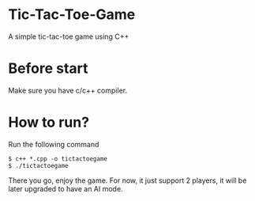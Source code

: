 # Tic-Tac-Toe-Game

A simple tic-tac-toe game using C++

# Before start

Make sure you have c/c++ compiler.

# How to run?

Run the following command 


```````
$ c++ *.cpp -o tictactoegame
$ ./tictactoegame
```````

There you go, enjoy the game. For now, it just support 2 players, it will be later upgraded to have an AI mode. 
